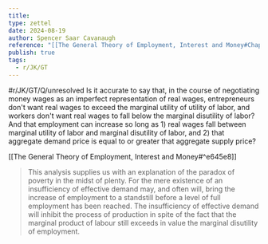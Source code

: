 ```yaml
---
title: 
type: zettel
date: 2024-08-19
author: Spencer Saar Cavanaugh
reference: "[[The General Theory of Employment, Interest and Money#Chapter 3, Section II]]"
publish: true
tags:
  - r/JK/GT
---
```

#r/JK/GT/Q/unresolved Is it accurate to say that, in the course of negotiating money wages as an imperfect representation of real wages, entrepreneurs don't want real wages to exceed the marginal utility of utility of labor, and workers don't want real wages to fall below the marginal disutility of labor? And that employment can increase so long as 1) real wages fall between marginal utility of labor and marginal disutility of labor, and 2) that aggregate demand price is equal to or greater that aggregate supply price? 

[[The General Theory of Employment, Interest and Money#^e645e8]]

> This analysis supplies us with an explanation of the paradox of poverty in the midst of plenty. For the mere existence of an insufficiency of effective demand may, and often will, bring the increase of employment to a standstill before a level of full employment has been reached. The insufficiency of effective demand will inhibit the process of production in spite of the fact that the marginal product of labour still exceeds in value the marginal disutility of employment.